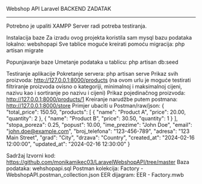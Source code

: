 Webshop API
Laravel
BACKEND ZADATAK
________________

Potrebno je upaliti XAMPP Server radi potreba testiranja.

Instalacija baze
Za izradu ovog projekta koristila sam mysql bazu podataka lokalno: webshopapi
Sve tablice moguće kreirati pomoću migracija: php artisan migrate


Popunjavanje baze
Umetanje podataka u tablicu: php artisan db:seed


Testiranje aplikacije
Pokretanje servera: php artisan serve
Prikaz svih proizvoda: http://127.0.0.1:8000/products (na ovom urlu je moguće testirati filtriranje proizvoda ovisno o kategoriji, minimalnoj i maksimalnoj cijeni, nazivu kao i sortiranje po nazivu i cijeni)
Prikaz pojedinačnog proizvoda: http://127.0.0.1:8000/products/1
Kreiranje narudžbe putem postmana: http://127.0.0.1:8000/store
Primjer ubaciti u Postman/raw/json:
{
    "total_price": 150.50,
    "products": [
        {
            "name": "Product A",
            "price": 20.00,
            "quantity": 2
        },
        {
            "name": "Product B",
            "price": 30.50,
            "quantity": 1
        }
    ],
    "stopa_poreza": 0.25,
    "popust": 10.00,
    "ime_prezime": "John Doe",
    "email": "john.doe@example.com",
    "broj_telefona": "123-456-789",
    "adresa": "123 Main Street",
    "grad": "City",
    "drzava": "Country",
    "created_at": "2024-02-16 12:00:00",
    "updated_at": "2024-02-16 12:30:00"
}


Sadržaj
Izvorni kod: https://github.com/monikamikec03/LaravelWebshopAPI/tree/master
Baza podataka: wehshopapi.sql
Postman kolekcija: Factory - WebshopAPI.postman_collection.json
EER dijagram: EER - Factory.mwb

